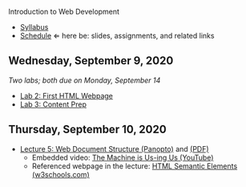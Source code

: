 Introduction to Web Development

- [Syllabus](syllabus.md)
- [Schedule](schedule.md)   &lArr; here be: slides, assignments, and related links

## Wednesday, September 9, 2020

*Two labs; both due on Monday, September 14*

- [Lab 2: First HTML Webpage](lab02-first-html-webpage/instructions.md)
- [Lab 3: Content Prep](lab03-content-prep/instructions.md)

## Thursday, September 10, 2020

- [Lecture 5: Web Document Structure (Panopto)](https://rochester.hosted.panopto.com/Panopto/Pages/Viewer.aspx?id=22f4c342-27e4-48ca-9629-ac31017c7307) and [(PDF)](05-web-document-structure/web-document-structure.pdf)
  - Embedded video: [The Machine is Us-ing Us (YouTube)](https://youtu.be/NLlGopyXT_g)
  - Referenced webpage in the lecture: [HTML Semantic Elements (w3schools.com)](https://www.w3schools.com/html/html5_semantic_elements.asp)

